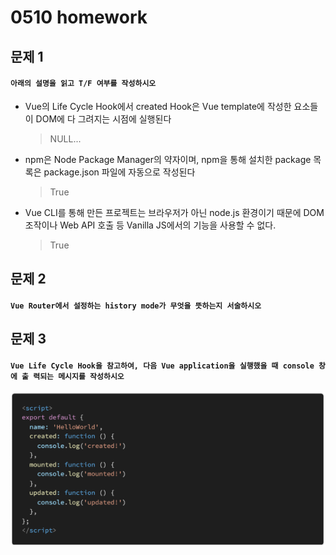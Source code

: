 # 0510 homework



## 문제 1

#### `아래의 설명을 읽고 T/F 여부를 작성하시오`

- Vue의 Life Cycle Hook에서 created Hook은 Vue template에 작성한 요소들이 DOM에 다 그려지는 시점에 실행된다

  > NULL...

- npm은 Node Package Manager의 약자이며, npm을 통해 설치한 package 목록은 package.json 파일에 자동으로 작성된다

  > True

- Vue CLI를 통해 만든 프로젝트는 브라우저가 아닌 node.js 환경이기 때문에 DOM 조작이나 Web API 호출 등 Vanilla JS에서의 기능을 사용할 수 없다.

  > True





## 문제 2

#### `Vue Router에서 설정하는 history mode가 무엇을 뜻하는지 서술하시오`





## 문제 3

#### `Vue Life Cycle Hook을 참고하여, 다음 Vue application을 실행했을 때 console 창에 출 력되는 메시지를 작성하시오`

![image-20210510222245664](0510_hw.assets/image-20210510222245664.png)